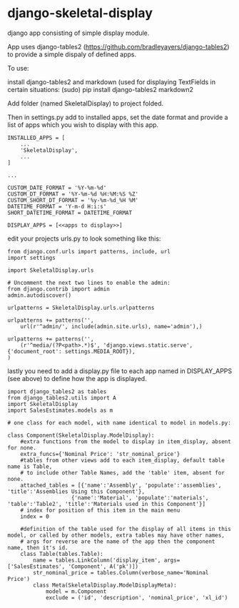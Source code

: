 django-skeletal-display
=======================

django app consisting of simple display module.

App uses django-tables2 (https://github.com/bradleyayers/django-tables2) to provide a simple dispaly of defined apps.

To use:

install django-tables2 and markdown (used for displaying TextFields in certain situations:
	(sudo) pip install django-tables2 markdown2

Add folder (named SkeletalDisplay) to project folded.

Then in settings.py add to installed apps, set the date format and provide a list of apps which you wish to display with this app.

	INSTALLED_APPS = [
		...
		'SkeletalDisplay',
		...
	]
	
	...

	CUSTOM_DATE_FORMAT = '%Y-%m-%d'
	CUSTOM_DT_FORMAT = '%Y-%m-%d %H:%M:%S %Z'
	CUSTOM_SHORT_DT_FORMAT = '%y-%m-%d_%H %M'
	DATETIME_FORMAT = 'Y-m-d H:i:s'
	SHORT_DATETIME_FORMAT = DATETIME_FORMAT

	DISPLAY_APPS = [<<apps to display>>]

edit your projects urls.py to look something like this:

	from django.conf.urls import patterns, include, url
	import settings

	import SkeletalDisplay.urls

	# Uncomment the next two lines to enable the admin:
	from django.contrib import admin
	admin.autodiscover()

	urlpatterns = SkeletalDisplay.urls.urlpatterns

	urlpatterns += patterns('',
		url(r'^admin/', include(admin.site.urls), name='admin'),)

	urlpatterns += patterns('',
		(r'^media/(?P<path>.*)$', 'django.views.static.serve', {'document_root': settings.MEDIA_ROOT}),
	)

lastly you need to add a display.py file to each app named in DISPLAY_APPS (see above) to define how the app is displayed.

	import django_tables2 as tables
	from django_tables2.utils import A
	import SkeletalDisplay
	import SalesEstimates.models as m
	
	# one class for each model, with name identical to model in models.py:
	
	class Component(SkeletalDisplay.ModelDisplay):
		#extra functions from the model to display in item_display, absent for none.
		extra_funcs={'Nominal Price': 'str_nominal_price'}
		#tables from other views add to each item_display, default table name is Table, 
		# to include other Table Names, add the 'table' item, absent for none.
		attached_tables = [{'name':'Assembly', 'populate':'assemblies', 'title':'Assemblies Using this Component'},
						{'name':'Material', 'populate':'materials', 'table':'Table2', 'title':'Materials used in this Component'}]
		# index for position of this item in the main menu
		index = 0
		
		#definition of the table used for the display of all items in this model, or called by other models, extra tables may have other names,
		# args for reverse are the name of the app then the component name, then it's id.
		class Table(tables.Table):
			name = tables.LinkColumn('display_item', args=['SalesEstimates', 'Component', A('pk')])
			str_nominal_price = tables.Column(verbose_name='Nominal Price')
			class Meta(SkeletalDisplay.ModelDisplayMeta):
				model = m.Component
				exclude = ('id', 'description', 'nominal_price', 'xl_id')

